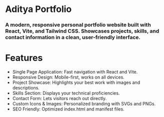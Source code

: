# Aditya Portfolio
### A modern, responsive personal portfolio website built with React, Vite, and Tailwind CSS. Showcases projects, skills, and contact information in a clean, user-friendly interface.

# Features
- Single Page Application: Fast navigation with React and Vite.
- Responsive Design: Mobile-first, works on all devices.
- Project Showcase: Highlights your best work with images and descriptions.
- Skills Section: Displays your technical proficiencies.
- Contact Form: Lets visitors reach out directly.
- Custom Icons & Images: Personalized branding with SVGs and PNGs.
- SEO Friendly: Optimized index.html and manifest files.
